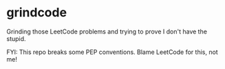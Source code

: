 # grindcode
Grinding those LeetCode problems and trying to prove I don't have the stupid.


FYI: This repo breaks some PEP conventions. Blame LeetCode for this, not me!
